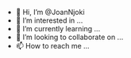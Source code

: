 - 👋 Hi, I’m @JoanNjoki
- 👀 I’m interested in ...
- 🌱 I’m currently learning ...
- 💞️ I’m looking to collaborate on ...
- 📫 How to reach me ...

<!---
JoanNjoki/JoanNjoki is a ✨ special ✨ repository because its `README.md` (this file) appears on your GitHub profile.
You can click the Preview link to take a look at your changes.
--->
